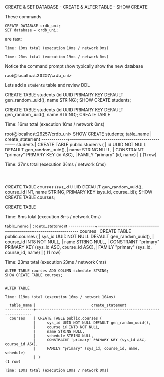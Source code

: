 CREATE & SET DATABASE - CREATE & ALTER TABLE - SHOW CREATE


These commands

```
CREATE DATABASE crdb_uni;
SET database = crdb_uni;
```

are fast:

```
Time: 10ms total (execution 10ms / network 0ms)

Time: 20ms total (execution 19ms / network 0ms)
```


Notice the command prompt show typically show the new database 

root@localhost:26257/crdb_uni>

Lets add a `students` table and review DDL 


CREATE TABLE students (id UUID PRIMARY KEY DEFAULT gen_random_uuid(), name STRING);
SHOW CREATE students;


 CREATE TABLE students (id UUID PRIMARY KEY DEFAULT gen_random_uuid(), name STRING);
CREATE TABLE

Time: 16ms total (execution 16ms / network 0ms)

root@localhost:26257/crdb_uni> SHOW CREATE students;
  table_name |                create_statement
-------------+--------------------------------------------------
  students   | CREATE TABLE public.students (
             |     id UUID NOT NULL DEFAULT gen_random_uuid(),
             |     name STRING NULL,
             |     CONSTRAINT "primary" PRIMARY KEY (id ASC),
             |     FAMILY "primary" (id, name)
             | )
(1 row)

Time: 37ms total (execution 36ms / network 0ms)
```



```
CREATE TABLE courses (sys_id UUID DEFAULT gen_random_uuid(), course_id INT, name STRING, PRIMARY KEY (sys_id, course_id));
SHOW CREATE TABLE courses;


CREATE TABLE

Time: 8ms total (execution 8ms / network 0ms)

  table_name |                         create_statement
-------------+--------------------------------------------------------------------
  courses    | CREATE TABLE public.courses (
             |     sys_id UUID NOT NULL DEFAULT gen_random_uuid(),
             |     course_id INT8 NOT NULL,
             |     name STRING NULL,
             |     CONSTRAINT "primary" PRIMARY KEY (sys_id ASC, course_id ASC),
             |     FAMILY "primary" (sys_id, course_id, name)
             | )
(1 row)

Time: 23ms total (execution 23ms / network 0ms)


```
ALTER TABLE courses ADD COLUMN schedule STRING;
SHOW CREATE TABLE courses;


ALTER TABLE

Time: 119ms total (execution 16ms / network 104ms)

  table_name |                         create_statement
-------------+--------------------------------------------------------------------
  courses    | CREATE TABLE public.courses (
             |     sys_id UUID NOT NULL DEFAULT gen_random_uuid(),
             |     course_id INT8 NOT NULL,
             |     name STRING NULL,
             |     schedule STRING NULL,
             |     CONSTRAINT "primary" PRIMARY KEY (sys_id ASC, course_id ASC),
             |     FAMILY "primary" (sys_id, course_id, name, schedule)
             | )
(1 row)

Time: 10ms total (execution 10ms / network 0ms)
```


